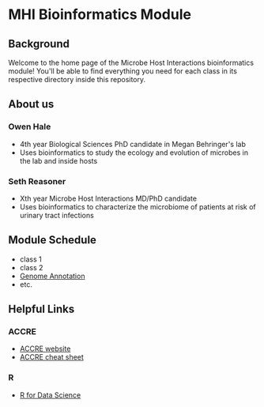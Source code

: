 # MHI Bioinformatics Module
## Background
Welcome to the home page of the Microbe Host Interactions bioinformatics module! You'll be able to find everything you need for each class in its respective directory inside this repository.

## About us
### Owen Hale
 - 4th year Biological Sciences PhD candidate in Megan Behringer's lab
 - Uses bioinformatics to study the ecology and evolution of microbes in the lab and inside hosts

### Seth Reasoner
 - Xth year Microbe Host Interactions MD/PhD candidate
 - Uses bioinformatics to characterize the microbiome of patients at risk of urinary tract infections

## Module Schedule
 - class 1
 - class 2
 - [Genome Annotation](https://github.com/owenfhale/bioinfo_class/tree/main/genome_annotation)
 - etc.

## Helpful Links
### ACCRE
 - [ACCRE website](https://www.vanderbilt.edu/accre/)
 - [ACCRE cheat sheet](https://cdn.vanderbilt.edu/vu-URL/wp-content/uploads/sites/157/2018/02/19214952/ACCRE-Cheat-Sheet-March-2019.pdf)
### R
 - [R for Data Science](https://r4ds.hadley.nz/)


